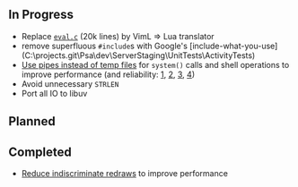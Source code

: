 ## In Progress

* Replace [`eval.c`](https://github.com/neovim/neovim/blob/57cd2d661454cd6686c7d98cafa783ea94495fd5/src/eval.c) (20k lines) by VimL => Lua translator
* remove superfluous `#include`s with Google's [include-what-you-use](C:\projects.git\Psa\dev\ServerStaging\UnitTests\ActivityTests\)
* [Use pipes instead of temp files](https://github.com/neovim/neovim/issues/473) for `system()` calls and shell operations to improve performance (and reliability: [1](https://groups.google.com/d/msg/vim_use/JSXaM9YjWKo/HtHn36WFb_kJ), [2](https://groups.google.com/d/msg/vim_use/adD_-9yBCEU/Y0ul-OwXGpYJ), [3](https://github.com/mattn/gist-vim/issues/48#issuecomment-12916349), [4](https://groups.google.com/d/msg/vim_use/oU7y-hmQoNc/2qQnkPl6aKkJ))
* Avoid unnecessary `STRLEN`
* Port all IO to libuv

## Planned

## Completed

* [Reduce indiscriminate redraws](https://github.com/neovim/neovim/pull/485#issuecomment-39924973) to improve performance
